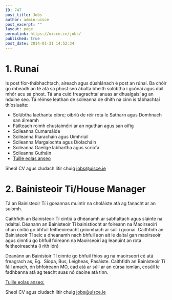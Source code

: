 ```yaml
---
ID: 747
post_title: Jobs
author: admin-uisce
post_excerpt: ""
layout: page
permalink: https://uisce.ie/jobs/
published: true
post_date: 2014-01-31 14:52:34
---
```

<h1>1. Runaí</h1>
Is post fíor-thábhachtach, aireach agus dúshlánach é post an rúnaí. Ba chóir go mbeadh an té atá sa phost seo ábalta bheith solúbtha i gcónaí agus dúil mhór acu sa phost. Tá ana cuid freagrachtaí anuas ar dhualgaisí ag an nduine seo. Tá réimse leathan de scileanna de dhíth na cinn is tábhachtaí thíosluaite:
<ul>
 	<li>Solúbtha laethanta oibre; oibriú de réir rota le Satharn agus Domhnach san áireamh</li>
 	<li>Fáilteach roimh chustaiméirí ar an nguthán agus san oifig</li>
 	<li>Scileanna Cumarsáide</li>
 	<li>Scileanna Riaracháin agus Uimhriúil</li>
 	<li>Scileanna Margaíochta agus Díolacháin</li>
 	<li>Scileanna Gaeilge labhartha agus scríofa</li>
 	<li>Scileanna Gutháin</li>
 	<li><a href="http://uisce.ie/wp-content/uploads/2019/12/Job-Spec-Oifig-Riaracháin-post.pdf">Tuille eolas anseo</a></li>
</ul>
Sheol CV agus cludach litir chuig <a href="mailto:jobs@uisce.ie">jobs@uisce.ie</a>
<h1>2. Bainisteoir Ti/House Manager</h1>
Tá an Bainisteoir Tí i gceannas muintir na choláiste atá ag fanacht ar an suíomh.

Caithfidh an Bainisteoir Tí cintiú a dhéanamh ar sabhaltach agus sláinte na ndaltaí. Déanann an Bainisteoir Tí bainistíocht ar foireann na Maoirseoirí chun cintiú go bhfuil feitheoireacht gníomhach ar súil i gconaí. Caithfidh an Bainisteoir Tí seic a dheanamh nach bhfuil aon ait le daltaí gan maoirseoir agus cinntiú go bhfuil foireann na Maoirseoirí ag leanúint an rota feitheoireachta (i rith lón)

Deanánn an Bainistoir Tí cinnte go bhfuil fhios ag na maoirseorí cé atá freagrach as, Eg.  Siopa, Bus, Leigheas, Pasáiste. Caithfidh an Bainisteoir Tí fáil amach, ón bhfoireann MO, cad atá ar súil ar an cúrsa iomlán, cosúil le fadhbanna atá ag teacht suas nó daoine atá tinn.

<a href="http://uisce.ie/wp-content/uploads/2020/01/Bainis-Tí-002-Roisin.pdf">Tuille eolas anseo:</a>

Sheol CV agus cludach litir chuig <a href="mailto:jobs@uisce.ie">jobs@uisce.ie</a>
